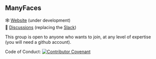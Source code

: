 ## ManyFaces

🕸 [Website](http://www.manyfaces.team/) (under development)  
💬 [Discussions](https://github.com/orgs/ManyFacesTeam/discussions) (replacing the [Slack](https://manyfacesteam.slack.com))  

This group is open to anyone who wants to join, at any level of expertise (you will need a github account).

Code of Conduct: [![Contributor Covenant](https://img.shields.io/badge/Contributor%20Covenant-2.1-4baaaa.svg)](https://github.com/ManyFacesTeam/.github/blob/main/CODE_OF_CONDUCT.md) 
